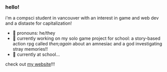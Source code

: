 ### hello!

i'm a compsci student in vancouver with an interest in game and web dev and a distaste for capitalization!

- 🐢 pronouns: he/they
- 🌱 currently working on my solo game project for school: a story-based action rpg called *then;again* about an amnesiac and a god investigating stray memories!!
- 🔭 currently at school...

check out <a href="https://lumens.live/">my website</a>!!!
